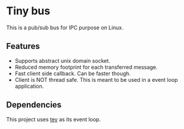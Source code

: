 # Tiny bus
This is a pub/sub bus for IPC purpose on Linux. 
## Features
* Supports abstract unix domain socket.
* Reduced memory footprint for each transferred message.
* Fast client side callback. Can be faster though.
* Client is NOT thread safe. This is meant to be used in a event loop application.
## Dependencies
This project uses [tev](https://github.com/chemwolf6922/tiny-event-loop) as its event loop.
